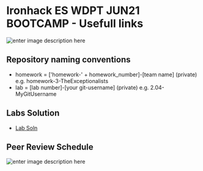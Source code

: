 # Ironhack ES WDPT JUN21 BOOTCAMP - Usefull links

![enter image description here](https://avatars.githubusercontent.com/u/54281267?s=280&v=4)

## Repository naming conventions
- homework = ['homework-' + homework_number]-[team name] (private) e.g. homework-3-TheExceptionalists
- lab = [lab number]-[your git-username] (private) e.g. 2.04-MyGitUsername

## Labs Solution
- [Lab Soln]()  

## Peer Review Schedule
![enter image description here]()

